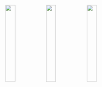 <img width="25%" src="https://user-images.githubusercontent.com/31420144/100482597-8f730780-312a-11eb-8b40-8364dde8fdf8.png"></img> 
<img width="25%" src="https://user-images.githubusercontent.com/31420144/100482605-969a1580-312a-11eb-9c34-074df2941d68.png"></img> 
<img width="25%" src="https://user-images.githubusercontent.com/31420144/100482601-939f2500-312a-11eb-8595-ed509cc0ed82.png"></img>
